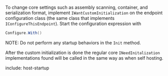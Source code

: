 To change core settings such as assembly scanning, container, and serialization format, implement `IWantCustomInitialization` on the endpoint configuration class (the same class that implements `IConfigureThisEndpoint`). Start the configuration expression with

```cs
Configure.With()
```

NOTE: Do not perform any startup behaviors in the `Init` method.

After the custom initialization is done the regular core `INeedInitalization` implementations found will be called in the same way as when self hosting.


include: host-startup